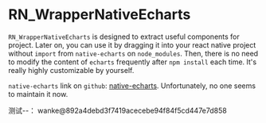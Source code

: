 # RN_WrapperNativeEcharts

`RN_WrapperNativeEcharts` is designed to extract useful components for project. Later on, you can use it by dragging it into your react native project without `import` from `native-echarts` on `node_modules`. Then, there is no need to modify the content of `echarts` frequently after `npm install` each time. It's really highly customizable by yourself.

`native-echarts` link on `github`: [native-echarts](https://github.com/somonus/react-native-echarts). Unfortunately, no one seems to maintain it now. 


测试--： wanke@892a4debd3f7419acecebe94f84f5cd447e7d858
